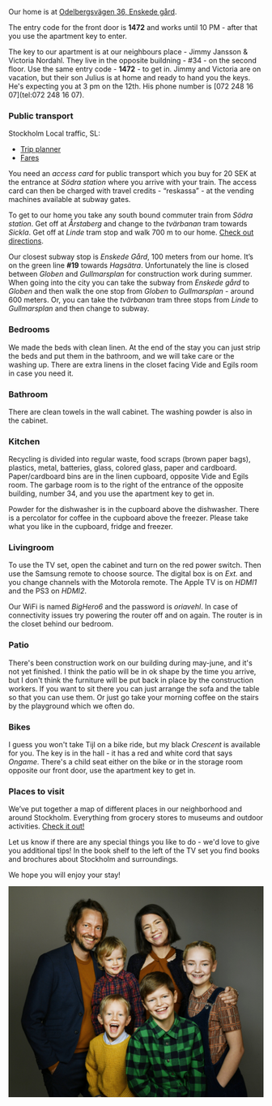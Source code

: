 Our home is at [Odelbergsvägen 36, Enskede gård](https://goo.gl/maps/isqoTqnuZBR3AW246).

The entry code for the front door is **1472** and works until 10 PM - after that you use the apartment key to enter.

The key to our apartment is at our neighbours place - Jimmy Jansson & Victoria Nordahl.
They live in the opposite buildning - #34 - on the second floor. Use the same entry code - **1472** - to get in.
Jimmy and Victoria are on vacation, but their son Julius is at home and ready to hand you the keys.
He's expecting you at 3 pm on the 12th. His phone number is [072 248 16 07](tel:072 248 16 07).

### Public transport

Stockholm Local traffic, SL:
  - [Trip planner](http://sl.se/en/)
  - [Fares](http://sl.se/en/fares--tickets/)

You need an _access card_ for public transport which you buy for 20 SEK at the entrance at _Södra station_ where you arrive with your train.
The access card can then be charged with travel credits - “reskassa” - at the vending machines available at subway gates.

To get to our home you take any south bound commuter train from _Södra station_. Get off at _Årstaberg_ and change to the _tvärbanan_ tram towards _Sickla_.
Get off at _Linde_ tram stop and walk 700 m to our home. [Check out directions](https://maps.app.goo.gl/Rf8esnCzxaSwK9yYA).

Our closest subway stop is _Enskede Gård_, 100 meters from our home.
It’s on the green line **#19** towards _Hagsätra_. Unfortunately the line is closed between _Globen_ and _Gullmarsplan_ for construction work during summer.
When going into the city you can take the subway from _Enskede gård_ to _Globen_ and then walk the one stop from _Globen_ to _Gullmarsplan_ - around 600 meters.
Or, you can take the _tvärbanan_ tram three stops from _Linde_ to _Gullmarsplan_ and then change to subway.

### Bedrooms

We made the beds with clean linen. At the end of the stay you can just strip the beds and put them in the bathroom, and we will take care or the washing up.
There are extra linens in the closet facing Vide and Egils room in case you need it.

### Bathroom

There are clean towels in the wall cabinet. The washing powder is also in the cabinet.

### Kitchen

Recycling is divided into regular waste, food scraps (brown paper bags), plastics, metal, batteries, glass, colored glass, paper and cardboard.
Paper/cardboard bins are in the linen cupboard, opposite Vide and Egils room.
The garbage room is to the right of the entrance of the opposite building, number 34, and you use the apartment key to get in.

Powder for the dishwasher is in the cupboard above the dishwasher.
There is a percolator for coffee in the cupboard above the freezer.
Please take what you like in the cupboard, fridge and freezer.

### Livingroom

To use the TV set, open the cabinet and turn on the red power switch. Then use the Samsung remote to choose source.
The digital box is on _Ext._ and you change channels with the Motorola remote.
The Apple TV is on _HDMI1_ and the PS3 on _HDMI2_.

Our WiFi is named _BigHero6_ and the password is _oriavehl_. In case of connectivity issues try powering the router off and on again.
The router is in the closet behind our bedroom.

### Patio

There's been construction work on our building during may-june, and it's not yet finished.
I think the patio will be in ok shape by the time you arrive, but I don't think the furniture will be put back in place by the construction workers.
If you want to sit there you can just arrange the sofa and the table so that you can use them.
Or just go take your morning coffee on the stairs by the playground which we often do.

### Bikes

I guess you won't take Tijl on a bike ride, but my black _Crescent_ is available for you.
The key is in the hall - it has a red and white cord that says _Ongame_.
There's a child seat either on the bike or in the storage room opposite our front door, use the apartment key to get in.

### Places to visit

We’ve put together a map of different places in our neighborhood and around Stockholm.
Everything from grocery stores to museums and outdoor activities.
[Check it out!](https://drive.google.com/open?id=1NGujzVNI1lADjlOzOTOPcUww1ncUwS1S&usp=sharing)

Let us know if there are any special things you like to do - we'd love to give you additional tips!
In the book shelf to the left of the TV set you find books and brochures about Stockholm and surroundings.


We hope you will enjoy your stay!

![Olle, Rebecca, Irja, Alvar, Vide & Egil](assets/images/family.JPG "Olle, Rebecca, Irja, Alvar, Vide & Egil")
